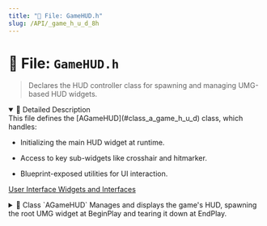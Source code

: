 ```yaml
---
title: "📄 File: GameHUD.h"
slug: /API/_game_h_u_d_8h
---
```


# 📄 File: `GameHUD.h`

> Declares the HUD controller class for spawning and managing UMG-based HUD widgets.

<details open>
<summary>📝 Detailed Description</summary>
This file defines the [AGameHUD](#class_a_game_h_u_d) class, which handles:

* Initializing the main HUD widget at runtime.

* Access to key sub-widgets like crosshair and hitmarker.

* Blueprint-exposed utilities for UI interaction.

[User Interface Widgets and Interfaces](#group___u_i___widgets)
</details>

<!-- block -->
<details>
<summary>
  📘 Class `AGameHUD`
  <span class="brief-description-pill">Manages and displays the game's HUD, spawning the root UMG widget at BeginPlay and tearing it down at EndPlay.</span>
</summary>

> Provides Blueprint-callable functions to access and manipulate the following child widgets:

* [UGameHUDWidget](#class_u_game_h_u_d_widget) : The root HUD widget container.

* [UCrosshairWidget](#class_u_crosshair_widget): Displays the player's crosshair.

* [UHitmarkerWidget](#class_u_hitmarker_widget): Displays hit markers based on damage events.

<details open>
<summary>🧍 Members</summary>

<!-- FUNCTIONS -->
<details open>
<summary>⚙️ Functions</summary>

  <details>
    <summary>
      🧠 <code>BeginPlay</code>
      <span class="member-badge kind-function">function</span>
      <span class="member-badge section-public-func">Public</span>
      <span class="brief-description-pill">Called when the HUD is first created.</span>
    </summary>

    <p><strong>Parameters:</strong> None</p>

    <hr />
    <p><strong>📄 Source:</strong> <code>Source/TimeAssassin/GameHUD.cpp</code> (lines 12–16)</p>
    <ExpandableCodeBlock code={`void AGameHUD::BeginPlay()
{
	Super::BeginPlay();
	EnsureHUDWidget();
}`} language="cpp" previewLines={15} />

  </details>
  <details>
    <summary>
      🧠 <code>EndPlay</code>
      <span class="member-badge kind-function">function</span>
      <span class="member-badge section-public-func">Public</span>
      <span class="brief-description-pill">Called when the HUD is destroyed or the level is unloaded.</span>
    </summary>

    <p><strong>Parameters:</strong></p>
    <ul>
        <li><code>const EEndPlayReason::Type EndPlayReason</code> – Reason why EndPlay was invoked.</li>
    </ul>

    <hr />
    <p><strong>📄 Source:</strong> <code>Source/TimeAssassin/GameHUD.cpp</code> (lines 18–28)</p>
    <ExpandableCodeBlock code={`void AGameHUD::EndPlay(const EEndPlayReason::Type EndPlayReason)
{
	// Tear down the widget when the HUD is destroyed/level unloaded
	if (HUDWidget)
	{
		HUDWidget->RemoveFromParent();
		HUDWidget = nullptr;
	}

	Super::EndPlay(EndPlayReason);
}`} language="cpp" previewLines={15} />

  </details>
  <details>
    <summary>
      🧠 <code>EnsureHUDWidget</code>
      <span class="member-badge kind-function">function</span>
      <span class="member-badge section-public-func">Public</span>
      <span class="brief-description-pill">Ensures the HUD widget exists, creating it if necessary.</span>
    </summary>

    <p><strong>Parameters:</strong> None</p>

    <hr />
    <p><strong>📄 Source:</strong> <code>Source/TimeAssassin/GameHUD.cpp</code> (lines 30–47)</p>
    <ExpandableCodeBlock code={`void AGameHUD::EnsureHUDWidget()
{
	if (HUDWidget || !HUDWidgetClass) return;

	HUDWidget = CreateWidget<UGameHUDWidget>(GetOwningPlayerController(), HUDWidgetClass);
	if (HUDWidget)
	{
		HUDWidget->AddToViewport();
		HUDWidget->InitializeHUD();
		UE_LOG(LogTemp, Log, TEXT("AGameHUD: Created HUDWidget from class '%s'."), *GetNameSafe(HUDWidgetClass));
	}
	else
	{
		UE_LOG(LogTemp, Error,
			TEXT("AGameHUD: Failed to create HUDWidget from class '%s'."),
			*GetNameSafe(HUDWidgetClass));
	}
}`} language="cpp" previewLines={15} />

  </details>
  <details>
    <summary>
      🧠 <code>GetHUDWidget</code>
      <span class="member-badge kind-function">function</span>
      <span class="member-badge section-public-func">Public</span>
      <span class="brief-description-pill">Returns the root HUD widget instance.</span>
    </summary>

    <p><strong>Parameters:</strong> None</p>

    <hr />
    <p><strong>📄 Source:</strong> <code>Source/TimeAssassin/GameHUD.h</code> (lines 76–76)</p>
    <ExpandableCodeBlock code={`	UGameHUDWidget* GetHUDWidget() const { return HUDWidget; }`} language="cpp" previewLines={15} />

  </details>
  <details>
    <summary>
      🧠 <code>GetCrosshairWidget</code>
      <span class="member-badge kind-function">function</span>
      <span class="member-badge section-public-func">Public</span>
      <span class="brief-description-pill">Retrieves the crosshair widget from the HUD.</span>
    </summary>

    <p><strong>Parameters:</strong> None</p>

    <hr />
    <p><strong>📄 Source:</strong> <code>Source/TimeAssassin/GameHUD.cpp</code> (lines 49–52)</p>
    <ExpandableCodeBlock code={`UCrosshairWidget* AGameHUD::GetCrosshairWidget() const
{
	return HUDWidget ? HUDWidget->GetCrosshairWidget() : nullptr;
}`} language="cpp" previewLines={15} />

  </details>
  <details>
    <summary>
      🧠 <code>GetHitmarkerWidget</code>
      <span class="member-badge kind-function">function</span>
      <span class="member-badge section-public-func">Public</span>
      <span class="brief-description-pill">Retrieves the hitmarker widget from the HUD.</span>
    </summary>

    <p><strong>Parameters:</strong> None</p>

    <hr />
    <p><strong>📄 Source:</strong> <code>Source/TimeAssassin/GameHUD.cpp</code> (lines 54–57)</p>
    <ExpandableCodeBlock code={`UHitmarkerWidget* AGameHUD::GetHitmarkerWidget() const
{
	return HUDWidget ? HUDWidget->GetHitmarkerWidget() : nullptr;
}`} language="cpp" previewLines={15} />

  </details>
  <details>
    <summary>
      🧠 <code>ShowHitmarker</code>
      <span class="member-badge kind-function">function</span>
      <span class="member-badge section-public-func">Public</span>
      <span class="brief-description-pill">Triggers the hitmarker effect using the provided damage tags.</span>
    </summary>

    <p><strong>Parameters:</strong></p>
    <ul>
        <li><code>const FGameplayTagContainer & DamageTags</code> – Gameplay tags describing the damage context.</li>
    </ul>

    <hr />
    <p><strong>📄 Source:</strong> <code>Source/TimeAssassin/GameHUD.cpp</code> (lines 59–78)</p>
    <ExpandableCodeBlock code={`void AGameHUD::ShowHitmarker(const FGameplayTagContainer& DamageTags)
{
	if (!HUDWidget)
	{
		UE_LOG(LogTemp, Warning,
			TEXT("AGameHUD::ShowHitmarker called before HUDWidget was initialised."));
		return;
	}

	if (UHitmarkerWidget* HitWidget = HUDWidget->GetHitmarkerWidget())
	{
		HitWidget->PushHitMarker(DamageTags);
		HitWidget->OnHitMarkerAdded(DamageTags);
	}
	else
	{
		UE_LOG(LogTemp, Warning,
			TEXT("AGameHUD::ShowHitmarker - HitmarkerWidget missing on HUDWidget."));
	}
}`} language="cpp" previewLines={15} />

  </details>

</details>

<!-- VARIABLES -->
<details open>
<summary>📦 Variables</summary>
  <details>
    <summary>
      🧠 <code>HUDWidgetClass</code>
      <span class="member-badge kind-variable">variable</span>
      <span class="member-badge section-protected-attrib">Protected</span>
      <span class="brief-description-pill">Blueprint class for the root HUD widget.</span>
    </summary>
    <p>Blueprint class for the root HUD widget.</p>
  </details>
  <details>
    <summary>
      🧠 <code>HUDWidget</code>
      <span class="member-badge kind-variable">variable</span>
      <span class="member-badge section-protected-attrib">Protected</span>
      <span class="brief-description-pill">Live instance of the root HUD widget (transient, not saved).</span>
    </summary>
    <p>Live instance of the root HUD widget (transient, not saved).</p>
  </details>
</details>

</details>

</details>
<!-- block -->
